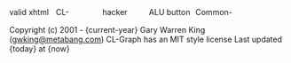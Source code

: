 <div id="footer">
<div id="buttons">
    <a class="nav" href="http://validator.w3.org/check/referer" title="xhtml1.1"><img src="http://common-lisp.net/project/cl-containers/shared/buttons/xhtml.gif" width="80" height="15" title="valid xhtml button" alt="valid xhtml" /></a>
    <a class="nav" href="http://common-lisp.net/project/cl-markdown/" title="Mark with CL-Markdown"><img src="http://common-lisp.net/project/cl-containers/shared/buttons/cl-markdown.png" width="80" height="15" title="Made with CL-Markdown" alt="CL-Markdown" /></a>
    <a class="nav" href="http://www.catb.org/hacker-emblem/" title="hacker"><img src="http://common-lisp.net/project/cl-containers/shared/buttons/hacker.png" width="80" height="15" title="hacker emblem" alt="hacker button" /></a>
    <a class="nav" href="http://www.lisp.org/" title="Association of Lisp Users"><img src="http://common-lisp.net/project/cl-containers/shared/buttons/lambda-lisp.png" width="80" height="15" title="ALU emblem" alt="ALU button" /></a>
    <a class="nav" href="http://common-lisp.net/" title="Common-Lisp.net"><img src="http://common-lisp.net/project/cl-containers/shared/buttons/lisp-lizard.png" width="80" height="15" title="Common-Lisp.net" alt="Common-Lisp.net button" /></a>
</div>

<span id="copyright"> Copyright (c) 2001 - {current-year} Gary Warren King (gwking@metabang.com)</span> 
<span id="license-note">CL-Graph has an MIT style license</span>
<span id="timestamp">Last updated {today} at {now}</span>

</div>

